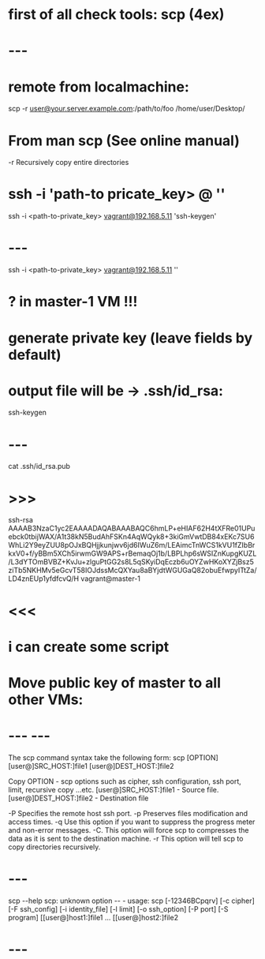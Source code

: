 # first of all check tools: scp (4ex)
# ---
# remote from localmachine:
scp -r user@your.server.example.com:/path/to/foo /home/user/Desktop/
# From man scp (See online manual)
-r Recursively copy entire directories
# ssh -i 'path-to pricate_key> <user>@<ip-hostname> '<remote command>'
ssh -i <path-to-private_key> vagrant@192.168.5.11 'ssh-keygen'
# ---
ssh -i <path-to-private_key> vagrant@192.168.5.11 ''
# ? in master-1 VM !!!
# generate private key (leave fields by default)
# output file will be -> .ssh/id_rsa:
ssh-keygen
# ---
cat .ssh/id_rsa.pub
# >>>
ssh-rsa AAAAB3NzaC1yc2EAAAADAQABAAABAQC6hmLP+eHIAF62H4tXFRe01UPuebck0tbijWAX/A1t38kN5BudAhFSKn4AqWQyk8+3kiGmVwtDB84xEKc7SU6WhLi2Y9eyZUU8pOJxBQHjjkunjwv6jd6IWuZ6m/LEAimcTnWCS1kVU1fZIbBrkxV0+f/yBBm5XCh5irwmGW9APS+rBemaqOj1b/LBPLhp6sWSIZnKupgKUZL/L3dYTOmBVBZ+KvJu+zlguPtGG2s8L5qSKyiDqEczb6uOYZwHKoXYZjBsz5ziTb5NKHMv5eGcvT58IOJdssMcQXYau8aBYjdtWGUGaQ82obuEfwpyITtZa/LD4znEUp1yfdfcvQ/H vagrant@master-1
# <<<

# i can create some script

# Move public key of master to all other VMs:


# --- ---
The scp command syntax take the following form:
scp [OPTION] [user@]SRC_HOST:]file1 [user@]DEST_HOST:]file2

Copy
OPTION - scp options such as cipher, ssh configuration, ssh port, limit, recursive copy …etc.
[user@]SRC_HOST:]file1 - Source file.
[user@]DEST_HOST:]file2 - Destination file

-P Specifies the remote host ssh port.
-p Preserves files modification and access times.
-q Use this option if you want to suppress the progress meter and non-error messages.
-C. This option will force scp to compresses the data as it is sent to the destination machine.
-r This option will tell scp to copy directories recursively.
# ---
scp --help
scp: unknown option -- -
usage: scp [-12346BCpqrv] [-c cipher] [-F ssh_config] [-i identity_file]
           [-l limit] [-o ssh_option] [-P port] [-S program]
           [[user@]host1:]file1 ... [[user@]host2:]file2
# ---